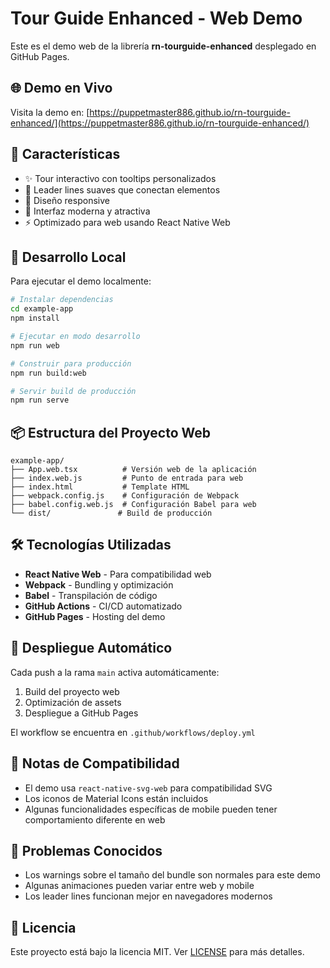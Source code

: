 # Tour Guide Enhanced - Web Demo

Este es el demo web de la librería **rn-tourguide-enhanced** desplegado en GitHub Pages.

## 🌐 Demo en Vivo

Visita la demo en: [https://puppetmaster886.github.io/rn-tourguide-enhanced/](https://puppetmaster886.github.io/rn-tourguide-enhanced/)

## 🚀 Características

- ✨ Tour interactivo con tooltips personalizados
- 🎯 Leader lines suaves que conectan elementos
- 📱 Diseño responsive
- 🎨 Interfaz moderna y atractiva
- ⚡ Optimizado para web usando React Native Web

## 🔧 Desarrollo Local

Para ejecutar el demo localmente:

```bash
# Instalar dependencias
cd example-app
npm install

# Ejecutar en modo desarrollo
npm run web

# Construir para producción
npm run build:web

# Servir build de producción
npm run serve
```

## 📦 Estructura del Proyecto Web

```
example-app/
├── App.web.tsx          # Versión web de la aplicación
├── index.web.js         # Punto de entrada para web
├── index.html           # Template HTML
├── webpack.config.js    # Configuración de Webpack
├── babel.config.web.js  # Configuración Babel para web
└── dist/               # Build de producción
```

## 🛠️ Tecnologías Utilizadas

- **React Native Web** - Para compatibilidad web
- **Webpack** - Bundling y optimización
- **Babel** - Transpilación de código
- **GitHub Actions** - CI/CD automatizado
- **GitHub Pages** - Hosting del demo

## 🔄 Despliegue Automático

Cada push a la rama `main` activa automáticamente:

1. Build del proyecto web
2. Optimización de assets
3. Despliegue a GitHub Pages

El workflow se encuentra en `.github/workflows/deploy.yml`

## 📝 Notas de Compatibilidad

- El demo usa `react-native-svg-web` para compatibilidad SVG
- Los iconos de Material Icons están incluidos
- Algunas funcionalidades específicas de mobile pueden tener comportamiento diferente en web

## 🐛 Problemas Conocidos

- Los warnings sobre el tamaño del bundle son normales para este demo
- Algunas animaciones pueden variar entre web y mobile
- Los leader lines funcionan mejor en navegadores modernos

## 📄 Licencia

Este proyecto está bajo la licencia MIT. Ver [LICENSE](../LICENSE) para más detalles.